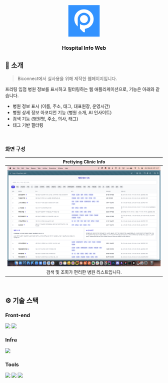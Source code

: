 <div align="center">

<!-- logo -->
<img src="/public/images/logo.png" width="100"/>

### Hospital Info Web

</div> 

## 📝 소개
> Biconnect에서 실사용을 위해 제작한 웹페이지입니다.

프리팅 입점 병원 정보를 표시하고 필터링하는 웹 애플리케이션으로, 기능은 아래와 같습니다.

- 병원 정보 표시 (이름, 주소, 태그, 대표원장, 운영시간)
- 병원 상세 정보 아코디언 기능 (병원 소개, AI 인사이트)
- 검색 기능 (병원명, 주소, 의사, 태그)
- 태그 기반 필터링

<br />

### 화면 구성
|Prettying Clinic Info|
|:---:|
|<img src="/public/images/exscreen02.png" width="600"/>|
|검색 및 조회가 편리한 병원 리스트입니다.|

<br />

## ⚙ 기술 스택
### Front-end
<div>
<img src="https://github.com/yewon-Noh/readme-template/blob/main/skills/JavaScript.png?raw=true" width="80">
<img src="https://github.com/yewon-Noh/readme-template/blob/main/skills/React.png?raw=true" width="80">
</div>

### Infra
<div>
<img src="https://github.com/yewon-Noh/readme-template/blob/main/skills/AWSEC2.png?raw=true" width="80">
</div>

### Tools
<div>
<img src="https://github.com/yewon-Noh/readme-template/blob/main/skills/Github.png?raw=true" width="80">
<img src="https://github.com/yewon-Noh/readme-template/blob/main/skills/Notion.png?raw=true" width="80">
<img src="https://github.com/yewon-Noh/readme-template/blob/main/skills/Figma.png?raw=true" width="80">
</div>

<br />
